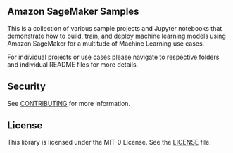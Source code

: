## Amazon SageMaker Samples

This is a collection of various sample projects and Jupyter notebooks that demonstrate how to build, train, and deploy machine learning models using Amazon SageMaker for a multitude of Machine Learning use cases.

For individual projects or use cases please navigate to respective folders and individual README files for more details.

## Security

See [CONTRIBUTING](CONTRIBUTING.md#security-issue-notifications) for more information.

## License

This library is licensed under the MIT-0 License. See the [LICENSE](LICENSE) file.

